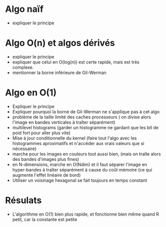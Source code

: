 # Algo naïf

* expliquer le principe

# Algo O(n) et algos dérivés

* expliquer le principe
* expliquer que celui en O(log(n)) est certe rapide, mais est très complexe.
* mentionner la borne inférieure de Gil-Werman

# Algo en O(1)

* Expliquer le principe
* Expliquer pourquoi la borne de Gil-Werman ne s'applique pas à cet algo
* problème de la taille limité des caches processeurs ( on divise alors l'image en bandes verticales à traîter séparément)
* multilevel histograms (garder un histogramme ne gardant que les bit de poid fort pour aller plus vite)
* Mise à jour conditionnelle du kernel (faire tout l'algo avec les histogrammes aproximatifs et n'accéder aux vrais valeurs que si nécessaire)
* marche pour les images en couleurs tout aussi bien, (mais on traîte alors des bandes d'images plus fines)
* en N-dimensions, marche en O(Ndim) et il faut séparer l'image en hyper-bandes à traîter séparément à cause du coût mémoire (ce qui augmente l'effet linéaire de bord)
* Utiliser un voisinage hexagonal se fait toujours en temps constant

# Résulats

* L'algorithme en O(1) bien plus rapide, et fonctionne bien même quand R petit, car la constante est petite
